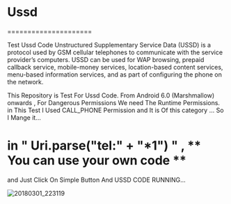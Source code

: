 #  Ussd
=====================

Test Ussd Code 
Unstructured Supplementary Service Data (USSD) is a protocol used by GSM cellular telephones to communicate with the service provider’s computers. USSD can be used for WAP browsing, prepaid callback service, mobile-money services, location-based content services, menu-based information services, and as part of configuring the phone on the network.

This Repository is Test For Ussd Code.
From Android 6.0 (Marshmallow) onwards , For Dangerous Permissions We need The Runtime Permissions. 
in This Test I Used CALL_PHONE Permission and It is Of this category ... So I Mange it...


# in " Uri.parse("tel:" + "*1") " , ** You can use your own code **


 and Just Click On Simple Button And USSD CODE RUNNING...


![20180301_223119](https://user-images.githubusercontent.com/26750131/36863985-42c311b0-1d59-11e8-8c6c-33198558b6de.gif)


